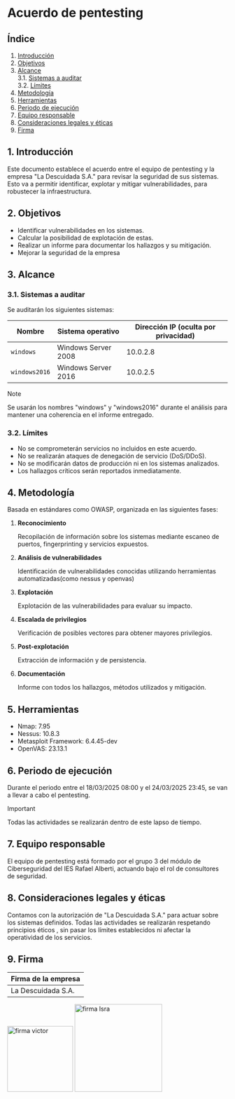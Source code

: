 # Acuerdo de pentesting

## Índice

1. [Introducción](#1-introducción)
2. [Objetivos](#2-objetivos)
3. [Alcance](#3-alcance)  
   3.1. [Sistemas a auditar](#31-sistemas-a-auditar)  
   3.2. [Límites](#32-límites)
4. [Metodología](#4-metodología)
5. [Herramientas](#5-herramientas)
6. [Periodo de ejecución](#6-periodo-de-ejecución)
7. [Equipo responsable](#7-equipo-responsable)
8. [Consideraciones legales y éticas](#8-consideraciones-legales-y-éticas)
9. [Firma](#9-firma)

## 1. Introducción

Este documento establece el acuerdo entre el equipo de pentesting y la empresa "La Descuidada S.A." para revisar la seguridad de sus sistemas. Esto va a permitir identificar, explotar y mitigar vulnerabilidades, para robustecer la infraestructura.

## 2. Objetivos

- Identificar vulnerabilidades en los sistemas.
- Calcular la posibilidad de explotación de estas.
- Realizar un informe para documentar los hallazgos y su mitigación.
- Mejorar la seguridad de la empresa

## 3. Alcance

### 3.1. Sistemas a auditar

Se auditarán los siguientes sistemas:

| Nombre        | Sistema operativo   | Dirección IP (oculta por privacidad) |
| ------------- | ------------------- | ------------------------------------ |
| `windows`     | Windows Server 2008 | 10.0.2.8                             |
| `windows2016` | Windows Server 2016 | 10.0.2.5                             |

> [!NOTE]  
> Se usarán los nombres "windows" y "windows2016" durante el análisis para mantener una coherencia en el informe entregado.

### 3.2. Límites

- No se comprometerán servicios no incluidos en este acuerdo.
- No se realizarán ataques de denegación de servicio (DoS/DDoS).
- No se modificarán datos de producción ni en los sistemas analizados.
- Los hallazgos críticos serán reportados inmediatamente.

## 4. Metodología

Basada en estándares como OWASP, organizada en las siguientes fases:

1. **Reconocimiento**

   Recopilación de información sobre los sistemas mediante escaneo de puertos, fingerprinting y servicios expuestos.

2. **Análisis de vulnerabilidades**

   Identificación de vulnerabilidades conocidas utilizando herramientas automatizadas(como nessus y openvas)

3. **Explotación**

   Explotación de las vulnerabilidades para evaluar su impacto.

4. **Escalada de privilegios**

   Verificación de posibles vectores para obtener mayores privilegios.

5. **Post-explotación**

   Extracción de información y de persistencia.

6. **Documentación**

   Informe con todos los hallazgos, métodos utilizados y mitigación.

## 5. Herramientas

- Nmap: 7.95
- Nessus: 10.8.3
- Metasploit Framework: 6.4.45-dev
- OpenVAS: 23.13.1

## 6. Periodo de ejecución

Durante el periodo entre el 18/03/2025 08:00 y el 24/03/2025 23:45, se van a llevar a cabo el pentesting.

> [!IMPORTANT]  
> Todas las actividades se realizarán dentro de este lapso de tiempo.

## 7. Equipo responsable

El equipo de pentesting está formado por el grupo 3 del módulo de Ciberseguridad del IES Rafael Alberti, actuando bajo el rol de consultores de seguridad.

## 8. Consideraciones legales y éticas

Contamos con la autorización de "La Descuidada S.A." para actuar sobre los sistemas definidos. Todas las actividades se realizarán respetando principios éticos , sin pasar los límites establecidos ni afectar la operatividad de los servicios.

## 9. Firma

| Firma de la empresa |
| ------------------- |
| La Descuidada S.A.  |

<img src="img/firma_Victor.png" alt="firma victor" width="150"/>
<img src="img/firma_Israel.png" alt="firma Isra" width="200"/>